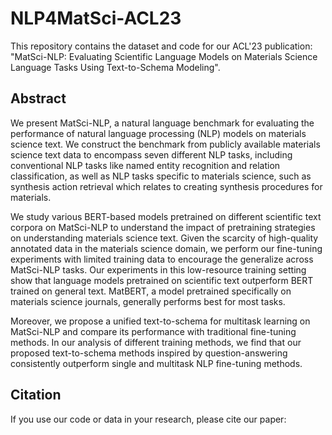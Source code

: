 # NLP4MatSci-ACL23
This repository contains the dataset and code for our ACL'23 publication: "MatSci-NLP: Evaluating Scientific Language Models on Materials Science Language Tasks Using Text-to-Schema Modeling".  

## Abstract
We present MatSci-NLP, a natural language benchmark for evaluating the performance of natural language processing (NLP) models on materials science text. We construct the benchmark from publicly available materials science text data to encompass seven different NLP tasks, including conventional NLP tasks like named entity recognition and relation classification, as well as NLP tasks specific to materials science, such as synthesis action retrieval which relates to creating synthesis procedures for materials.    

We study various BERT-based models pretrained on different scientific text corpora on MatSci-NLP to understand the impact of pretraining strategies on understanding materials science text. 
Given the scarcity of high-quality annotated data in the materials science domain, we perform our fine-tuning experiments with limited training data to encourage the generalize across MatSci-NLP tasks.
Our experiments in this low-resource training setting show that language models pretrained on scientific text outperform BERT trained on general text. 
MatBERT, a model pretrained specifically on materials science journals, generally performs best for most tasks.    

Moreover, we propose a unified text-to-schema for multitask learning on MatSci-NLP and compare its performance with traditional fine-tuning methods. In our analysis of different training methods, we find that our proposed text-to-schema methods inspired by question-answering consistently outperform single and multitask NLP fine-tuning methods.    

## Citation
If you use our code or data in your research, please cite our paper:
